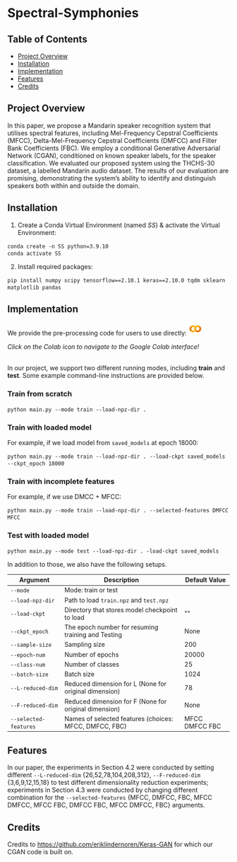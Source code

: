 # Spectral-Symphonies

## Table of Contents

<!-- - [Spectral-Symphonies](#spectral-symphonies) -->
<!--   - [Table of Contents](#table-of-contents) -->
  - [Project Overview](#project-overview)
  - [Installation](#installation)
  - [Implementation](#implementation)
  - [Features](#features)
  - [Credits](#credits)

  <!-- - [Contributing](#contributing) -->
  <!-- - [License](#license) -->

## Project Overview

In this paper, we propose a Mandarin speaker recognition system that utilises spectral features, including Mel-Frequency Cepstral Coefficients (MFCC), Delta-Mel-Frequency Cepstral Coefficients (DMFCC) and Filter Bank Coefficients (FBC). We employ a conditional Generative Adversarial Network (CGAN), conditioned on known speaker labels, for the speaker classification. We evaluated our proposed system using the THCHS-30 dataset, a labelled Mandarin audio dataset. The results of our evaluation are promising, demonstrating the system’s ability to identify and distinguish speakers both within and outside the domain.

## Installation

1.  Create a Conda Virtual Environment (named *SS*) & activate the Virtual Environment:
```
conda create -n SS python=3.9.10
conda activate SS
```
2.  Install required packages:
```
pip install numpy scipy tensorflow==2.10.1 keras==2.10.0 tqdm sklearn matplotlib pandas
```

## Implementation

We provide the pre-processing code for users to use directly:
<a href="https://colab.research.google.com/drive/1qavUj0obBT_kOOzNZ6WU4uAug3fqTYEK?usp=sharing">
  <img src="Figs/colab.png" alt="Open In Colab" style="width:30px;height:30px;">
</a>

*Click on the Colab icon to navigate to the Google Colab interface!*
<br><br>

In our project, we support two different running modes, including **train** and **test**. Some example command-line instructions are provided below.

### Train from scratch
```
python main.py --mode train --load-npz-dir .
```

### Train with loaded model
For example, if we load model from `saved_models` at epoch 18000:
```
python main.py --mode train --load-npz-dir . --load-ckpt saved_models --ckpt_epoch 18000
```

### Train with incomplete features
For example, if we use DMCC + MFCC:
```
python main.py --mode train --load-npz-dir . --selected-features DMFCC MFCC
```

### Test with loaded model
```
python main.py --mode test --load-npz-dir . -load-ckpt saved_models
```

In addition to those, we also have the following setups.

| Argument                | Description                                                          | Default Value  |
|-------------------------|----------------------------------------------------------------------|----------------|
| `--mode`                | Mode: train or test                                                  |                |
| `--load-npz-dir`        | Path to load `train.npz` and `test.npz`                              |                |
| `--load-ckpt`           | Directory that stores model checkpoint to load                       | ""             |
| `--ckpt_epoch`          | The epoch number for resuming training and Testing                   | None           |
| `--sample-size`         | Sampling size                                                        | 200            |
| `--epoch-num`           | Number of epochs                                                     | 20000          |
| `--class-num`           | Number of classes                                                    | 25             |
| `--batch-size`          | Batch size                                                           | 1024           |
| `--L-reduced-dim`       | Reduced dimension for L (None for original dimension)                | 78             |
| `--F-reduced-dim`       | Reduced dimension for F (None for original dimension)                | None           |
| `--selected-features`   | Names of selected features (choices: MFCC, DMFCC, FBC)               | MFCC DMFCC FBC |



## Features

In our paper, the experiments in Section 4.2 were conducted by setting different 
`--L-reduced-dim` {26,52,78,104,208,312},  `--F-reduced-dim` {3,6,9,12,15,18} to test different dimensionality reduction experiments; experiments in Section 4.3 were conducted by changing different combination for the `--selected-features` {MFCC, DMFCC, FBC, MFCC DMFCC, MFCC FBC, DMFCC FBC, MFCC DMFCC, FBC} arguments.

<!-- ## Contributing -->


<!-- ## License -->

<!-- [Specify the license under which your project is distributed. Include any additional terms or permissions.]

[Optional: Add any acknowledgements, credits, or references to external resources.] -->

## Credits
Credits to https://github.com/eriklindernoren/Keras-GAN for which our CGAN code is built on.
